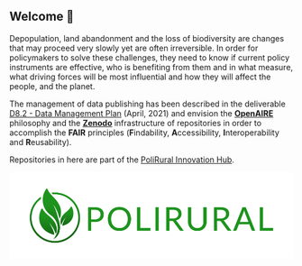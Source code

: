 ## Welcome 👋

Depopulation, land abandonment and the loss of biodiversity are changes that may proceed very slowly yet are often irreversible.
In order for policymakers to solve these challenges, they need to know if current policy instruments are effective, who is benefiting from them and in what measure, what driving forces will be most influential and how they will affect the people, and the planet.

The management of data publishing has been described in the deliverable [D8.2 - Data Management Plan](https://polirural.eu/wp-content/uploads/2021/11/D8.2..pdf) (April, 2021) and envision the [**OpenAIRE**](https://www.openaire.eu/) philosophy and the [**Zenodo**](https://zenodo.org/) infrastructure of repositories in order to accomplish the **FAIR** principles (**F**indability, **A**ccessibility, **I**nteroperability and **R**eusability).

Repositories in here are part of the [PoliRural Innovation Hub](https://hub.polirural.eu/).

![Polirural](/profile/logo_polirural.png)
